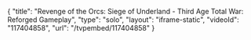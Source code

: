 {
    "title": "Revenge of the Orcs: Siege of Underland - Third Age Total War: Reforged Gameplay",
    "type": "solo",
    "layout": "iframe-static",
    "videoId": "117404858",
    "url": "\/tvpembed\/117404858"
}